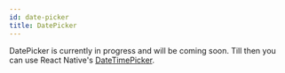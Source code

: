 ```yaml
---
id: date-picker
title: DatePicker
---
```


DatePicker is currently in progress and will be coming soon. Till then you can use React Native's [DateTimePicker](https://github.com/react-native-datetimepicker/datetimepicker).
